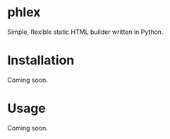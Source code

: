 # phlex
Simple, flexible static HTML builder written in Python.

# Installation

Coming soon.

# Usage

Coming soon.
